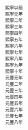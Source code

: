 熙寧以前  
熙寧元年  
熙寧二年  
熙寧三年  
熙寧四年  
熙寧五年  
熙寧六年  
熙寧七年  
熙寧八年  
熙寧九年  
熙寧十年  
元豐元年  
元豐二年  
元豐三年  
元豐四年  
元豐五年  
元豐六年  
元豐七年  
元豐八年 